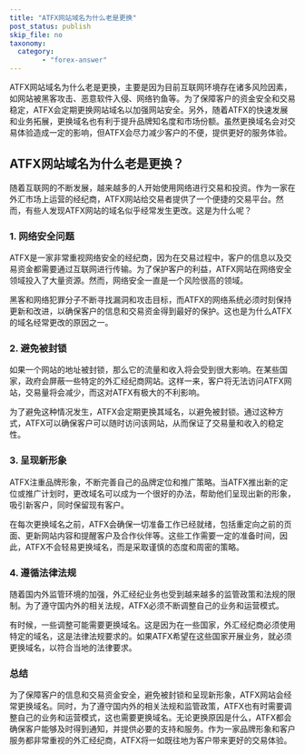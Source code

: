 ```yaml
---
title: "ATFX网站域名为什么老是更换"
post_status: publish
skip_file: no
taxonomy:
  category:
        - "forex-answer"
---
```


ATFX网站域名为什么老是更换，主要是因为目前互联网环境存在诸多风险因素，如网站被黑客攻击、恶意软件入侵、网络钓鱼等。为了保障客户的资金安全和交易稳定，ATFX会定期更换网站域名以加强网站安全。另外，随着ATFX的快速发展和业务拓展，更换域名也有利于提升品牌知名度和市场份额。虽然更换域名会对交易体验造成一定的影响，但ATFX会尽力减少客户的不便，提供更好的服务体验。

## ATFX网站域名为什么老是更换？

随着互联网的不断发展，越来越多的人开始使用网络进行交易和投资。作为一家在外汇市场上运营的经纪商，ATFX网站给交易者提供了一个便捷的交易平台。然而，有些人发现ATFX网站的域名似乎经常发生更改。这是为什么呢？

### 1. 网络安全问题

ATFX是一家非常重视网络安全的经纪商，因为在交易过程中，客户的信息以及交易资金都需要通过互联网进行传输。为了保护客户的利益，ATFX网站在网络安全领域投入了大量资源。然而，网络安全一直是一个风险很高的领域。

黑客和网络犯罪分子不断寻找漏洞和攻击目标，而ATFX的网络系统必须时刻保持更新和改进，以确保客户的信息和交易资金得到最好的保护。这也是为什么ATFX的域名经常更改的原因之一。

### 2. 避免被封锁

如果一个网站的地址被封锁，那么它的流量和收入将会受到很大影响。在某些国家，政府会屏蔽一些特定的外汇经纪商网站。这样一来，客户将无法访问ATFX网站，交易量将会减少，而这对ATFX有极大的不利影响。

为了避免这种情况发生，ATFX会定期更换其域名，以避免被封锁。通过这种方式，ATFX可以确保客户可以随时访问该网站，从而保证了交易量和收入的稳定性。

### 3. 呈现新形象

ATFX注重品牌形象，不断完善自己的品牌定位和推广策略。当ATFX推出新的定位或推广计划时，更改域名可以成为一个很好的办法，帮助他们呈现出新的形象，吸引新客户，同时保留现有客户。

在每次更换域名之前，ATFX会确保一切准备工作已经就绪，包括重定向之前的页面、更新网站内容和提醒客户及合作伙伴等。这些工作需要一定的准备时间，因此，ATFX不会轻易更换域名，而是采取谨慎的态度和周密的策略。

### 4. 遵循法律法规

随着国内外监管环境的加强，外汇经纪业务也受到越来越多的监管政策和法规的限制。为了遵守国内外的相关法规，ATFX必须不断调整自己的业务和运营模式。

有时候，一些调整可能需要更换域名。这是因为在一些国家，外汇经纪商必须使用特定的域名，这是法律法规要求的。如果ATFX希望在这些国家开展业务，就必须更换域名，以符合当地的法律要求。

### 总结

为了保障客户的信息和交易资金安全，避免被封锁和呈现新形象，ATFX网站会经常更换域名。同时，为了遵守国内外的相关法规和监管政策，ATFX也有时需要调整自己的业务和运营模式，这也需要更换域名。无论更换原因是什么，ATFX都会确保客户能够及时得到通知，并提供必要的支持和服务。作为一家品牌形象和客户服务都非常重视的外汇经纪商，ATFX将一如既往地为客户带来更好的交易体验。


